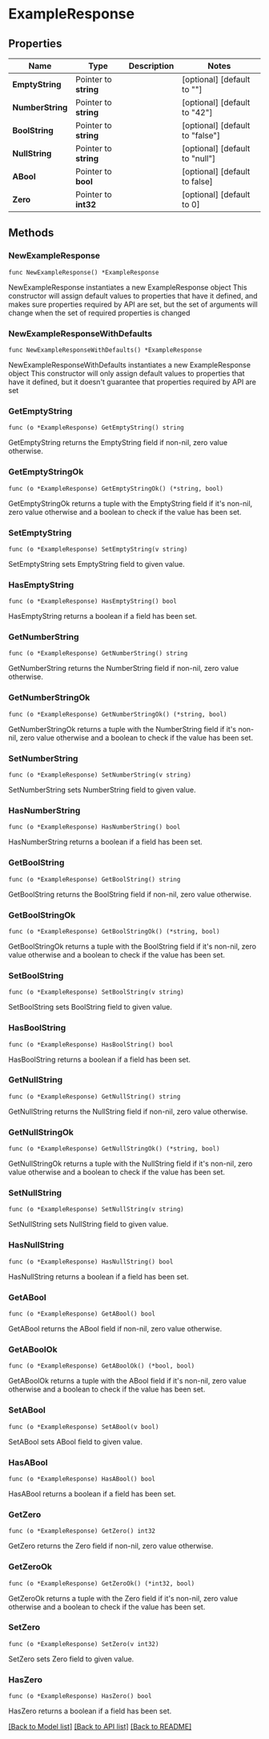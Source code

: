 # ExampleResponse

## Properties

Name | Type | Description | Notes
------------ | ------------- | ------------- | -------------
**EmptyString** | Pointer to **string** |  | [optional] [default to ""]
**NumberString** | Pointer to **string** |  | [optional] [default to "42"]
**BoolString** | Pointer to **string** |  | [optional] [default to "false"]
**NullString** | Pointer to **string** |  | [optional] [default to "null"]
**ABool** | Pointer to **bool** |  | [optional] [default to false]
**Zero** | Pointer to **int32** |  | [optional] [default to 0]

## Methods

### NewExampleResponse

`func NewExampleResponse() *ExampleResponse`

NewExampleResponse instantiates a new ExampleResponse object
This constructor will assign default values to properties that have it defined,
and makes sure properties required by API are set, but the set of arguments
will change when the set of required properties is changed

### NewExampleResponseWithDefaults

`func NewExampleResponseWithDefaults() *ExampleResponse`

NewExampleResponseWithDefaults instantiates a new ExampleResponse object
This constructor will only assign default values to properties that have it defined,
but it doesn't guarantee that properties required by API are set

### GetEmptyString

`func (o *ExampleResponse) GetEmptyString() string`

GetEmptyString returns the EmptyString field if non-nil, zero value otherwise.

### GetEmptyStringOk

`func (o *ExampleResponse) GetEmptyStringOk() (*string, bool)`

GetEmptyStringOk returns a tuple with the EmptyString field if it's non-nil, zero value otherwise
and a boolean to check if the value has been set.

### SetEmptyString

`func (o *ExampleResponse) SetEmptyString(v string)`

SetEmptyString sets EmptyString field to given value.

### HasEmptyString

`func (o *ExampleResponse) HasEmptyString() bool`

HasEmptyString returns a boolean if a field has been set.

### GetNumberString

`func (o *ExampleResponse) GetNumberString() string`

GetNumberString returns the NumberString field if non-nil, zero value otherwise.

### GetNumberStringOk

`func (o *ExampleResponse) GetNumberStringOk() (*string, bool)`

GetNumberStringOk returns a tuple with the NumberString field if it's non-nil, zero value otherwise
and a boolean to check if the value has been set.

### SetNumberString

`func (o *ExampleResponse) SetNumberString(v string)`

SetNumberString sets NumberString field to given value.

### HasNumberString

`func (o *ExampleResponse) HasNumberString() bool`

HasNumberString returns a boolean if a field has been set.

### GetBoolString

`func (o *ExampleResponse) GetBoolString() string`

GetBoolString returns the BoolString field if non-nil, zero value otherwise.

### GetBoolStringOk

`func (o *ExampleResponse) GetBoolStringOk() (*string, bool)`

GetBoolStringOk returns a tuple with the BoolString field if it's non-nil, zero value otherwise
and a boolean to check if the value has been set.

### SetBoolString

`func (o *ExampleResponse) SetBoolString(v string)`

SetBoolString sets BoolString field to given value.

### HasBoolString

`func (o *ExampleResponse) HasBoolString() bool`

HasBoolString returns a boolean if a field has been set.

### GetNullString

`func (o *ExampleResponse) GetNullString() string`

GetNullString returns the NullString field if non-nil, zero value otherwise.

### GetNullStringOk

`func (o *ExampleResponse) GetNullStringOk() (*string, bool)`

GetNullStringOk returns a tuple with the NullString field if it's non-nil, zero value otherwise
and a boolean to check if the value has been set.

### SetNullString

`func (o *ExampleResponse) SetNullString(v string)`

SetNullString sets NullString field to given value.

### HasNullString

`func (o *ExampleResponse) HasNullString() bool`

HasNullString returns a boolean if a field has been set.

### GetABool

`func (o *ExampleResponse) GetABool() bool`

GetABool returns the ABool field if non-nil, zero value otherwise.

### GetABoolOk

`func (o *ExampleResponse) GetABoolOk() (*bool, bool)`

GetABoolOk returns a tuple with the ABool field if it's non-nil, zero value otherwise
and a boolean to check if the value has been set.

### SetABool

`func (o *ExampleResponse) SetABool(v bool)`

SetABool sets ABool field to given value.

### HasABool

`func (o *ExampleResponse) HasABool() bool`

HasABool returns a boolean if a field has been set.

### GetZero

`func (o *ExampleResponse) GetZero() int32`

GetZero returns the Zero field if non-nil, zero value otherwise.

### GetZeroOk

`func (o *ExampleResponse) GetZeroOk() (*int32, bool)`

GetZeroOk returns a tuple with the Zero field if it's non-nil, zero value otherwise
and a boolean to check if the value has been set.

### SetZero

`func (o *ExampleResponse) SetZero(v int32)`

SetZero sets Zero field to given value.

### HasZero

`func (o *ExampleResponse) HasZero() bool`

HasZero returns a boolean if a field has been set.


[[Back to Model list]](../README.md#documentation-for-models) [[Back to API list]](../README.md#documentation-for-api-endpoints) [[Back to README]](../README.md)


